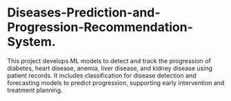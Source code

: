 # Diseases-Prediction-and-Progression-Recommendation-System.
This project develops ML models to detect and track the progression of diabetes, heart disease, anemia, liver disease, and kidney disease using patient records. It includes classification for disease detection and forecasting models to predict progression, supporting early intervention and treatment planning.
